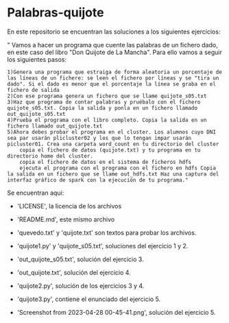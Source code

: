 # Palabras-quijote

En este repositorio se encuentran las soluciones a los siguientes ejercicios:

" Vamos a hacer un programa que cuente las palabras de un fichero dado, en este caso del libro "Don Quijote de La Mancha". Para ello vamos a seguir los siguientes pasos:

    1)Genera una programa que estraiga de forma aleatoria un porcentaje de las líneas de un fichere: se leen el fichero por líneas y se "tira un dado". Si el dado es menor que el porcentaje la línea se graba en el fichero de salida
    2)Con ese programa genera un fichero que se llame quijote_s05.txt
    3)Haz que programa de contar palabras y pruébalo con el fichero quijote_s05.txt. Copia la salida y ponla en un fichero llamado out_quijote_s05.txt
    4)Prueba el programa con el libro completo. Copia la salida en un fichero llamado out_quijote.txt
    5)Ahora debes probar el programa en el cluster. Los alumnos cuyo DNI sea par usarán plicluster02 y los que lo tengan impar usarán picluster01. Crea una carpeta word_count en tu directorio del cluster
        copia el fichero de datos (quijote.txt) y tu programa en tu directorio home del cluster.
        copia el fichero de datos en el sistema de ficheros hdfs
        ejecuta el programa con el programa con el fichero en hdfs Copia la salida en un fichero que se llame out_hdfs.txt Haz una captura del interfaz gráfico de spark con la ejecución de tu programa."
        
Se encuentran aquí:
  - 'LICENSE', la licencia de los archivos

  - 'README.md', este mismo archivo

  - 'quevedo.txt' y 'quijote.txt' son textos para probar los archivos.

  - 'quijote1.py' y 'quijote_s05.txt', soluciones del ejercicio 1 y 2.

  - 'out_quijote_s05.txt', solución del ejercicio 3.

  - 'out_quijote.txt', solución del ejercicio 4.

  - 'quijote2.py', solución de los ejercicios 3 y 4.

  - 'quijote3.py', contiene el enunciado del ejercicio 5.

  - 'Screenshot from 2023-04-28 00-45-41.png', solución del ejercicio 5.



